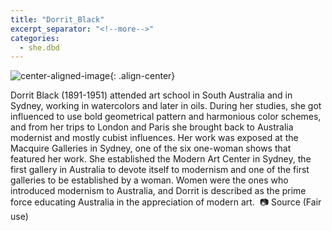 ```yaml
---
title: "Dorrit_Black"
excerpt_separator: "<!--more-->"
categories:
  - she.dbd
---
```



![center-aligned-image](https://cdn.pixabay.com/photo/2020/10/26/16/56/man-5687861_1280.png){: .align-center}


Dorrit Black (1891-1951) attended art school in South Australia and in Sydney, working in watercolors and later in oils. During her studies, she got influenced to use bold geometrical pattern and harmonious color schemes, and from her trips to London and Paris she brought back to Australia modernist and mostly cubist influences. Her work was exposed at the Macquire Galleries in Sydney, one of the six one-woman shows that featured her work. She established the Modern Art Center in Sydney, the first gallery in Australia to devote itself to modernism and one of the first galleries to be established by a woman. Women were the ones who introduced modernism to Australia, and Dorrit is described as the prime force educating Australia in the appreciation of modern art.⁠
⁠
📷 Source (Fair use)⁠
⁠
